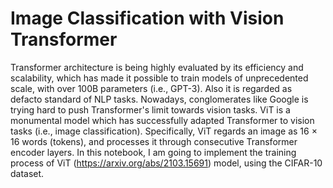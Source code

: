# Image Classification with Vision Transformer

Transformer architecture is being highly evaluated by its efficiency and scalability, which has made it possible
to train models of unprecedented scale, with over 100B parameters (i.e., GPT-3). Also it is regarded as defacto standard of NLP tasks. Nowadays, conglomerates like Google is trying hard to push Transformer's
limit towards vision tasks. ViT is a monumental model which has successfully adapted Transformer to vision tasks (i.e., image classification). Specifically, ViT regards an image as 16 $\times$ 16 words (tokens), and processes
it through consecutive Transformer encoder layers.
In this notebook, I am going to implement the training process of ViT (https://arxiv.org/abs/2103.15691)
model, using the CIFAR-10 dataset.
